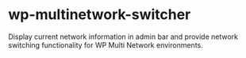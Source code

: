 # wp-multinetwork-switcher
Display current network information in admin bar and provide network switching functionality for WP Multi Network environments.
